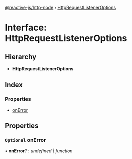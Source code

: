 [@reactive-js/http-node](../README.md) › [HttpRequestListenerOptions](httprequestlisteneroptions.md)

# Interface: HttpRequestListenerOptions

## Hierarchy

* **HttpRequestListenerOptions**

## Index

### Properties

* [onError](httprequestlisteneroptions.md#optional-onerror)

## Properties

### `Optional` onError

• **onError**? : *undefined | function*
